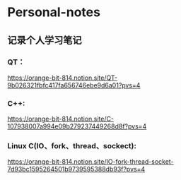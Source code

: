 # Personal-notes
## 记录个人学习笔记

### QT：
  https://orange-bit-814.notion.site/QT-9b026321fbfc417fa656746ebe9d6a01?pvs=4

### C++: 
  https://orange-bit-814.notion.site/C-107938007a994e09b279237449268d8f?pvs=4

### Linux C(IO、fork、thread、sockect): 
  https://orange-bit-814.notion.site/IO-fork-thread-socket-7d93bc1595264501b9739595388db93f?pvs=4
